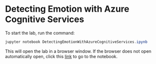 # Detecting Emotion with Azure Cognitive Services

To start the lab, run the command:  

``` powershell
jupyter notebook DetectingEmotionWithAzureCognitiveServices.ipynb
```

This will open the lab in a browser window. If the browser does not open automatically open, click this [link](http://localhost:8888/notebooks/DetectingEmotionWithAzureCognitiveServices.ipynb) to go to the notebook.